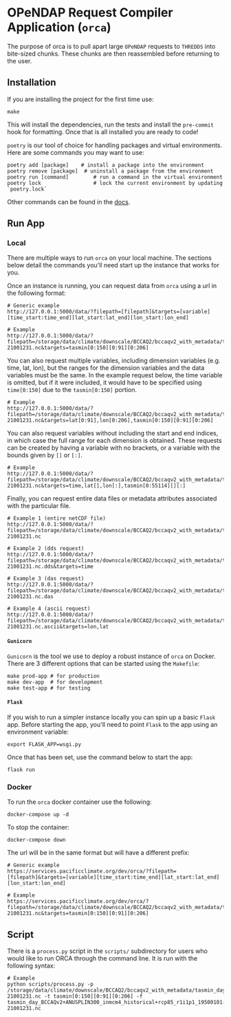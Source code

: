 # OPeNDAP Request Compiler Application (`orca`)

The purpose of orca is to pull apart large `OPeNDAP` requests to `THREDDS` into bite-sized chunks. These chunks are then reassembled before returning to the user.

## Installation
If you are installing the project for the first time use:
```
make
```
This will install the dependencies, run the tests and install the `pre-commit` hook for formatting. Once that is all installed you are ready to code!

`poetry` is our tool of choice for handling packages and virtual environments. Here are some commands you may want to use:
```
poetry add [package]    # install a package into the environment
poetry remove [package]  # uninstall a package from the environment
poetry run [command]        # run a command in the virtual environment
poetry lock                 # lock the current environment by updating `poetry.lock`
```
Other commands can be found in the [docs](https://pipenv.pypa.io/en/latest/).

## Run App
### Local
There are multiple ways to run `orca` on your local machine. The sections below detail the commands you'll need start up the instance that works for you.

Once an instance is running, you can request data from `orca` using a url in the following format:
```
# Generic example
http://127.0.0.1:5000/data/?filepath=[filepath]&targets=[variable][time_start:time_end][lat_start:lat_end][lon_start:lon_end]

# Example
http://127.0.0.1:5000/data/?filepath=/storage/data/climate/downscale/BCCAQ2/bccaqv2_with_metadata/tasmin_day_BCCAQv2+ANUSPLIN300_inmcm4_historical+rcp85_r1i1p1_19500101-21001231.nc&targets=tasmin[0:150][0:91][0:206]
```

You can also request multiple variables, including dimension variables (e.g. time, lat, lon), but the ranges for the dimension variables and the data variables must be the same. In the example request below, the time variable is omitted, but if it were included, it would have to be specified using `time[0:150]` due to the `tasmin[0:150]` portion.
```
# Example
http://127.0.0.1:5000/data/?filepath=/storage/data/climate/downscale/BCCAQ2/bccaqv2_with_metadata/tasmin_day_BCCAQv2+ANUSPLIN300_inmcm4_historical+rcp85_r1i1p1_19500101-21001231.nc&targets=lat[0:91],lon[0:206],tasmin[0:150][0:91][0:206]
```

You can also request variables without including the start and end indices, in which case the full range for each dimension is obtained. These requests can be created by having a variable with no brackets, or a variable with the bounds given by `[]` or `[:]`.
```
# Example
http://127.0.0.1:5000/data/?filepath=/storage/data/climate/downscale/BCCAQ2/bccaqv2_with_metadata/tasmin_day_BCCAQv2+ANUSPLIN300_inmcm4_historical+rcp85_r1i1p1_19500101-21001231.nc&targets=time,lat[],lon[:],tasmin[0:55114][][:]
```

Finally, you can request entire data files or metadata attributes associated with the particular file.
```
# Example 1 (entire netCDF file)
http://127.0.0.1:5000/data/?filepath=/storage/data/climate/downscale/BCCAQ2/bccaqv2_with_metadata/tasmin_day_BCCAQv2+ANUSPLIN300_inmcm4_historical+rcp85_r1i1p1_19500101-21001231.nc

# Example 2 (dds request)
http://127.0.0.1:5000/data/?filepath=/storage/data/climate/downscale/BCCAQ2/bccaqv2_with_metadata/tasmin_day_BCCAQv2+ANUSPLIN300_inmcm4_historical+rcp85_r1i1p1_19500101-21001231.nc.dds&targets=time

# Example 3 (das request)
http://127.0.0.1:5000/data/?filepath=/storage/data/climate/downscale/BCCAQ2/bccaqv2_with_metadata/tasmin_day_BCCAQv2+ANUSPLIN300_inmcm4_historical+rcp85_r1i1p1_19500101-21001231.nc.das

# Example 4 (ascii request)
http://127.0.0.1:5000/data/?filepath=/storage/data/climate/downscale/BCCAQ2/bccaqv2_with_metadata/tasmin_day_BCCAQv2+ANUSPLIN300_inmcm4_historical+rcp85_r1i1p1_19500101-21001231.nc.ascii&targets=lon,lat
```

#### `Gunicorn`
`Gunicorn` is the tool we use to deploy a robust instance of `orca` on Docker. There are 3 different options that can be started using the `Makefile`:
```
make prod-app # for production
make dev-app  # for development
make test-app # for testing
```

#### `Flask`
If you wish to run a simpler instance locally you can spin up a basic `Flask` app. Before starting the app, you'll need to point `Flask` to the app using an environment variable:
```
export FLASK_APP=wsgi.py
```

Once that has been set, use the command below to start the app:
```
flask run
```

### Docker
To run the `orca` docker container use the following:
```
docker-compose up -d
```
To stop the container:
```
docker-compose down
```

The url will be in the same format but will have a different prefix:
```
# Generic example
https://services.pacificclimate.org/dev/orca/?filepath=[filepath]&targets=[variable][time_start:time_end][lat_start:lat_end][lon_start:lon_end]

# Example
https://services.pacificclimate.org/dev/orca/?filepath=/storage/data/climate/downscale/BCCAQ2/bccaqv2_with_metadata/tasmin_day_BCCAQv2+ANUSPLIN300_inmcm4_historical+rcp85_r1i1p1_19500101-21001231.nc&targets=tasmin[0:150][0:91][0:206]
```

## Script
There is a `process.py` script in the `scripts/` subdirectory for users who would like to run ORCA through the command line. It is run with the following syntax:
```
# Example
python scripts/process.py -p /storage/data/climate/downscale/BCCAQ2/bccaqv2_with_metadata/tasmin_day_BCCAQv2+ANUSPLIN300_inmcm4_historical+rcp85_r1i1p1_19500101-21001231.nc -t tasmin[0:150][0:91][0:206] -f tasmin_day_BCCAQv2+ANUSPLIN300_inmcm4_historical+rcp85_r1i1p1_19500101-21001231.nc
```